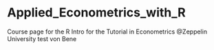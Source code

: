 # Applied_Econometrics_with_R
Course page for the R Intro for the Tutorial in Econometrics @Zeppelin University
test von Bene
